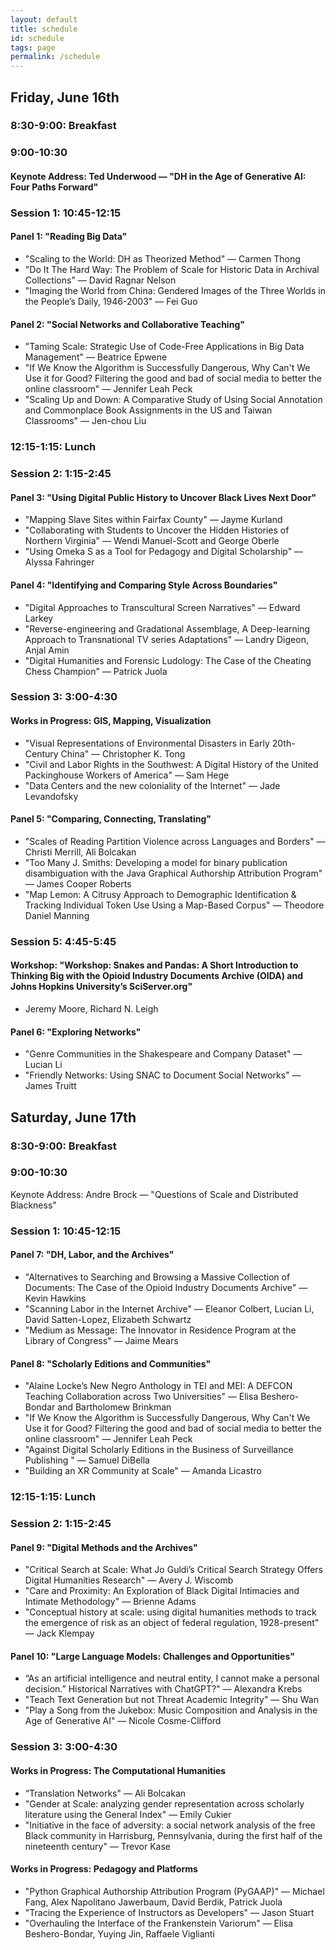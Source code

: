 ```yaml
---
layout: default
title: schedule
id: schedule
tags: page
permalink: /schedule
---
```


  <h2>Friday, June 16th</h2>
  <div>
    <h3>8:30-9:00: Breakfast</h3>
    <h3>9:00-10:30</h3>
    <h4>Keynote Address: Ted Underwood — "DH in the Age of Generative AI: Four Paths Forward"<h4>
    <h3>Session 1: 10:45-12:15</h3>
    <h4>Panel 1: "Reading Big Data"</h4>
    <ul>
      <li>"Scaling to the World: DH as Theorized Method" — Carmen Thong</li>
      <li>"Do It The Hard Way: The Problem of Scale for Historic Data in Archival Collections" — David Ragnar Nelson</li>
      <li>"Imaging the World from China: Gendered Images of the Three Worlds in the People’s Daily, 1946-2003" — Fei Guo</li>
    </ul>
    <h4>Panel 2: "Social Networks and Collaborative Teaching"</h4>
    <ul>
      <li>"Taming Scale: Strategic Use of Code-Free Applications in Big Data Management" — Beatrice Epwene</li>
      <li>"If We Know the Algorithm is Successfully Dangerous, Why Can't We Use it for Good? Filtering the good and bad of social media to better the online classroom" — Jennifer Leah Peck</li>
      <li>"Scaling Up and Down: A Comparative Study of Using Social Annotation and Commonplace Book Assignments in the US and Taiwan Classrooms" — Jen-chou Liu</li>
    </ul>
    <h3>12:15-1:15: Lunch</h3>
    <h3>Session 2: 1:15-2:45</h3>
    <h4>Panel 3: "Using Digital Public History to Uncover Black Lives Next Door"</h4>
    <ul>
      <li>"Mapping Slave Sites within Fairfax County" — Jayme Kurland</li>
      <li>"Collaborating with Students to Uncover the Hidden Histories of Northern Virginia" — Wendi Manuel-Scott and George Oberle</li>
      <li>"Using Omeka S as a Tool for Pedagogy and Digital Scholarship" — Alyssa Fahringer</li>
    </ul>
    <h4>Panel 4: "Identifying and Comparing Style Across Boundaries"</h4>
    <ul>
      <li>"Digital Approaches to Transcultural Screen Narratives" — Edward Larkey</li>
      <li>"Reverse-engineering and Gradational Assemblage, A Deep-learning Approach to Transnational TV series Adaptations" — Landry  Digeon, Anjal Amin</li>
      <li>"Digital Humanities and Forensic Ludology: The Case of the Cheating Chess Champion" — Patrick Juola</li>
    </ul>
    <h3>Session 3: 3:00-4:30</h3>
     <h4> Works in Progress: GIS, Mapping, Visualization</h4>
    <ul>
      <li>"Visual Representations of Environmental Disasters in Early 20th-Century China" — Christopher K. Tong</li>
      <li>"Civil and Labor Rights in the Southwest: A Digital History of the United Packinghouse Workers of America" — Sam Hege</li>
      <li>"Data Centers and the new coloniality of the Internet" — Jade Levandofsky</li>
    </ul>
    <h4>Panel 5: "Comparing, Connecting, Translating"</h4>
    <ul>
      <li>"Scales of Reading Partition Violence across Languages and Borders" — Christi Merrill, Ali Bolcakan </li>
      <li>"Too Many J. Smiths: Developing a model for binary publication disambiguation with the Java Graphical Authorship Attribution Program" — James Cooper Roberts</li>
      <li>"Map Lemon: A Citrusy Approach to Demographic Identification & Tracking Individual Token Use Using a Map-Based Corpus" — Theodore Daniel Manning</li>
    </ul>
     <h3>Session 5: 4:45-5:45</h3>
    <h4> Workshop: "Workshop: Snakes and Pandas: A Short Introduction to Thinking Big with the Opioid Industry Documents Archive (OIDA) and Johns Hopkins University’s SciServer.org"</h4>
    <ul>
      <li>Jeremy Moore, Richard N. Leigh</li>
    </ul>
    <h4>Panel 6: "Exploring Networks"</h4>
    <ul>
      <li>"Genre Communities in the Shakespeare and Company Dataset" — Lucian Li </li>
      <li>"Friendly Networks: Using SNAC to Document Social Networks" — James Truitt</li>
    </ul>
    
  </div>
   <h2>Saturday, June 17th</h2>
  <div>
    <h3>8:30-9:00: Breakfast</h3>
    <h3>9:00-10:30</h3>
    <p>Keynote Address: Andre Brock — "Questions of Scale and Distributed Blackness"</p>
    <h3>Session 1: 10:45-12:15</h3>
    <h4>Panel 7: "DH, Labor, and the Archives"</h4>
    <ul>
      <li>"Alternatives to Searching and Browsing a Massive Collection of Documents: The Case of the Opioid Industry Documents Archive" — Kevin Hawkins</li>
      <li>"Scanning Labor in the Internet Archive" — Eleanor Colbert, Lucian Li, David Satten-Lopez, Elizabeth Schwartz</li>
      <li>"Medium as Message: The Innovator in Residence Program at the Library of Congress" — Jaime Mears </li>
    </ul>
    <h4>Panel 8: "Scholarly Editions and Communities"</h4>
    <ul>
      <li>"Alaine Locke’s New Negro Anthology in TEI and MEI: A DEFCON Teaching Collaboration across Two Universities" — Elisa Beshero-Bondar and Bartholomew Brinkman</li>
      <li>"If We Know the Algorithm is Successfully Dangerous, Why Can't We Use it for Good? Filtering the good and bad of social media to better the online classroom" — Jennifer Leah Peck</li>
      <li>"Against Digital Scholarly Editions in the Business of Surveillance Publishing " — Samuel DiBella</li>
       <li>"Building an XR Community at Scale" — Amanda Licastro</li>
    </ul>
    <h3>12:15-1:15: Lunch</h3>
    <h3>Session 2: 1:15-2:45</h3>
    <h4>Panel 9: "Digital Methods and the Archives"</h4>
    <ul>
      <li>"Critical Search at Scale: What Jo Guldi’s Critical Search Strategy Offers Digital Humanities Research" — Avery J. Wiscomb</li>
      <li>"Care and Proximity: An Exploration of Black Digital Intimacies and Intimate Methodology" — Brienne Adams</li>
      <li>"Conceptual history at scale: using digital humanities methods to track the emergence of risk as an object of federal regulation, 1928-present" — Jack Klempay</li>
    </ul>
    <h4>Panel 10: "Large Language Models: Challenges and Opportunities"</h4>
    <ul>
      <li>“As an artificial intelligence and neutral entity, I cannot make a personal decision.” Historical Narratives with ChatGPT?" — Alexandra Krebs</li>
      <li>"Teach Text Generation but not Threat Academic Integrity" — Shu Wan</li>
      <li>"Play a Song from the Jukebox: Music Composition and Analysis in the Age of Generative AI" — Nicole Cosme-Clifford</li>
    </ul>
    <h3>Session 3: 3:00-4:30</h3>
    <h4> Works in Progress: The Computational Humanities</h4>
    <ul>
      <li>“Translation Networks" — Ali Bolcakan</li>
      <li>"Gender at Scale: analyzing gender representation across scholarly literature using the General Index" — Emily Cukier</li>
      <li>"Initiative in the face of adversity: a social network analysis of the free Black community in Harrisburg, Pennsylvania, during the first half of the nineteenth century" — Trevor Kase</li>
    </ul>
    <h4>Works in Progress: Pedagogy and Platforms </h4>
    <ul>
      <li>"Python Graphical Authorship Attribution Program (PyGAAP)" —  Michael Fang, Alex Napolitano Jawerbaum, David Berdik, Patrick Juola </li>
      <li>"Tracing the Experience of Instructors as Developers" — Jason Stuart</li>
      <li>"Overhauling the Interface of the Frankenstein Variorum" — Elisa Beshero-Bondar, Yuying Jin, Raffaele Viglianti </li>
    </ul>

